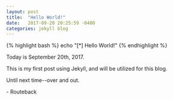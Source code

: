 ```yaml
---
layout: post
title:  "Hello World!"
date:   2017-09-20 20:25:59 -0400
categories: jekyll blog
---
```


{% highlight bash %}
echo "[*] Hello World!"
{% endhighlight %}

Today is September 20th, 2017. 

This is my first post using Jekyll, and will be utilized for this blog.

Until next time--over and out.

\- Routeback

[Bashscripts]: https://github.com/routeback/bashscripts
